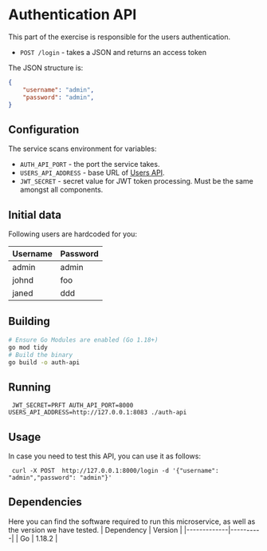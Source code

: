 # Authentication API

This part of the exercise is responsible for the users authentication.
- `POST /login` - takes a JSON and returns an access token

The JSON structure is:
```json
{
    "username": "admin",
    "password": "admin",
}
```

## Configuration

The service scans environment for variables:
- `AUTH_API_PORT` - the port the service takes.
- `USERS_API_ADDRESS` - base URL of [Users API](/users-api).
- `JWT_SECRET` - secret value for JWT token processing. Must be the same amongst all components.

## Initial data
Following users are hardcoded for you:

|  Username | Password  |
|-----------|-----------|
| admin     | admin     |
| johnd     | foo       |
| janed     | ddd       |

## Building
```bash
# Ensure Go Modules are enabled (Go 1.18+)
go mod tidy
# Build the binary
go build -o auth-api
```

## Running
```
 JWT_SECRET=PRFT AUTH_API_PORT=8000 USERS_API_ADDRESS=http://127.0.0.1:8083 ./auth-api
```

## Usage
In case you need to test this API, you can use it as follows:
```
 curl -X POST  http://127.0.0.1:8000/login -d '{"username": "admin","password": "admin"}'
```

## Dependencies
Here you can find the software required to run this microservice, as well as the version we have tested. 
|  Dependency | Version  |
|-------------|----------|
| Go          | 1.18.2   |